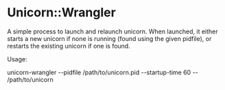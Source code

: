 # Unicorn::Wrangler

A simple process to launch and relaunch unicorn.  When launched, it either starts a new unicorn if none is running (found using the given pidfile), or restarts the existing unicorn if one is found.

Usage:

unicorn-wrangler --pidfile /path/to/unicorn.pid --startup-time 60 -- /path/to/unicorn <unicorn-options>
